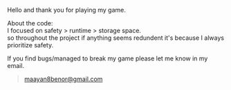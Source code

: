 Hello and thank you for playing my game.  

About the code:  
I focused on safety > runtime > storage space.  
so throughout the project if anything seems redundent it's because I always prioritize safety.  

If you find bugs/managed to break my game please let me know in my email.  
>maayan8benor@gmail.com